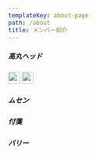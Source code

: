 ```yaml
---
templateKey: about-page
path: /about
title: メンバー紹介
---
```



##### 高丸ヘッド

<img src="https://www.dailynewbie.com/img/twitter.svg" width=24>
<img src="https://www.dailynewbie.com/img/note.png" width=24>

##### ムセン

##### 付箋

##### バリー